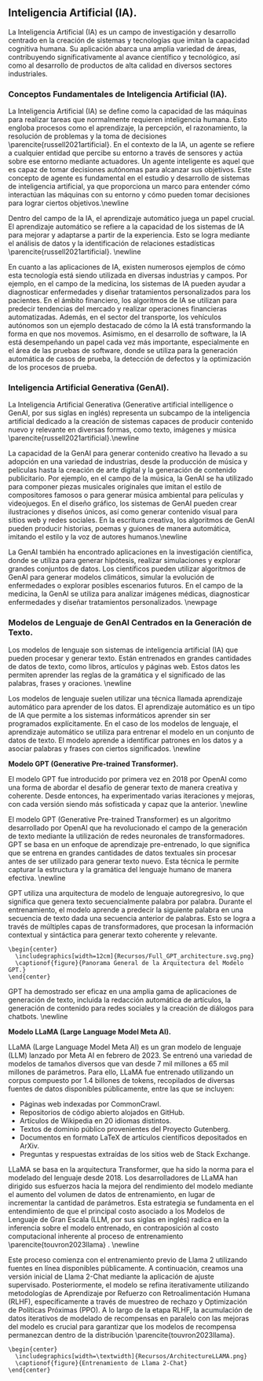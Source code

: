 ## Inteligencia Artificial (IA).

La Inteligencia Artificial (IA) es un campo de investigación y desarrollo centrado en la creación de sistemas y tecnologías que imitan la capacidad cognitiva humana. Su aplicación abarca una amplia variedad de áreas, contribuyendo significativamente al avance científico y tecnológico, así como al desarrollo de productos de alta calidad en diversos sectores industriales.

### Conceptos Fundamentales de Inteligencia Artificial (IA).

La Inteligencia Artificial (IA) se define como la capacidad de las máquinas para realizar tareas que normalmente requieren inteligencia humana. Esto engloba procesos como el aprendizaje, la percepción, el razonamiento, la resolución de problemas y la toma de decisiones \parencite{russell2021artificial}.  En el contexto de la IA, un agente se refiere a cualquier entidad que percibe su entorno a través de sensores y actúa sobre ese entorno mediante actuadores. Un agente inteligente es aquel que es capaz de tomar decisiones autónomas para alcanzar sus objetivos. Este concepto de agente es fundamental en el estudio y desarrollo de sistemas de inteligencia artificial, ya que proporciona un marco para entender cómo interactúan las máquinas con su entorno y cómo pueden tomar decisiones para lograr ciertos objetivos.\newline

Dentro del campo de la IA, el aprendizaje automático juega un papel crucial. El aprendizaje automático se refiere a la capacidad de los sistemas de IA para mejorar y adaptarse a partir de la experiencia. Esto se logra mediante el análisis de datos y la identificación de relaciones estadísticas \parencite{russell2021artificial}. \newline

En cuanto a las aplicaciones de IA, existen numerosos ejemplos de cómo esta tecnología está siendo utilizada en diversas industrias y campos. Por ejemplo, en el campo de la medicina, los sistemas de IA pueden ayudar a diagnosticar enfermedades y diseñar tratamientos personalizados para los pacientes. En el ámbito financiero, los algoritmos de IA se utilizan para predecir tendencias del mercado y realizar operaciones financieras automatizadas. Además, en el sector del transporte, los vehículos autónomos son un ejemplo destacado de cómo la IA está transformando la forma en que nos movemos. Asimismo, en el desarrollo de software, la IA está desempeñando un papel cada vez más importante, especialmente en el área de las pruebas de software, donde se utiliza para la generación automática de casos de prueba, la detección de defectos y la optimización de los procesos de prueba. 


### Inteligencia Artificial Generativa (GenAI).

La Inteligencia Artificial Generativa (Generative artificial intelligence o GenAI, por sus siglas en inglés) representa un subcampo de la inteligencia artificial dedicado a la creación de sistemas capaces de producir contenido nuevo y relevante en diversas formas, como texto, imágenes y música \parencite{russell2021artificial}.\newline

La capacidad de la GenAI para generar contenido creativo ha llevado a su adopción en una variedad de industrias, desde la producción de música y películas hasta la creación de arte digital y la generación de contenido publicitario. Por ejemplo, en el campo de la música, la GenAI se ha utilizado para componer piezas musicales originales que imitan el estilo de compositores famosos o para generar música ambiental para películas y videojuegos. En el diseño gráfico, los sistemas de GenAI pueden crear ilustraciones y diseños únicos, así como generar contenido visual para sitios web y redes sociales. En la escritura creativa, los algoritmos de GenAI pueden producir historias, poemas y guiones de manera automática, imitando el estilo y la voz de autores humanos.\newline

La GenAI también ha encontrado aplicaciones en la investigación científica, donde se utiliza para generar hipótesis, realizar simulaciones y explorar grandes conjuntos de datos. Los científicos pueden utilizar algoritmos de GenAI para generar modelos climáticos, simular la evolución de enfermedades o explorar posibles escenarios futuros. En el campo de la medicina, la GenAI se utiliza para analizar imágenes médicas, diagnosticar enfermedades y diseñar tratamientos personalizados. \newpage

### Modelos de Lenguaje de GenAI Centrados en la Generación de Texto.

Los modelos de lenguaje son sistemas de inteligencia artificial (IA) que pueden procesar y generar texto. Están entrenados en grandes cantidades de datos de texto, como libros, artículos y páginas web. Estos datos les permiten aprender las reglas de la gramática y el significado de las palabras, frases y oraciones. \newline

Los modelos de lenguaje suelen utilizar una técnica llamada aprendizaje automático para aprender de los datos. El aprendizaje automático es un tipo de IA que permite a los sistemas informáticos aprender sin ser programados explícitamente. En el caso de los modelos de lenguaje, el aprendizaje automático se utiliza para entrenar el modelo en un conjunto de datos de texto. El modelo aprende a identificar patrones en los datos y a asociar palabras y frases con ciertos significados. \newline

**Modelo GPT (Generative Pre-trained Transformer).**

El modelo GPT fue introducido por primera vez en 2018 por OpenAI como una forma de abordar el desafío de generar texto de manera creativa y coherente. Desde entonces, ha experimentado varias iteraciones y mejoras, con cada versión siendo más sofisticada y capaz que la anterior. \newline

El modelo GPT (Generative Pre-trained Transformer) es un algoritmo desarrollado por OpenAI que ha revolucionado el campo de la generación de texto mediante la utilización de redes neuronales de transformadores. GPT se basa en un enfoque de aprendizaje pre-entrenado, lo que significa que se entrena en grandes cantidades de datos textuales sin procesar antes de ser utilizado para generar texto nuevo. Esta técnica le permite capturar la estructura y la gramática del lenguaje humano de manera efectiva. \newline

GPT utiliza una arquitectura de modelo de lenguaje autoregresivo, lo que significa que genera texto secuencialmente palabra por palabra. Durante el entrenamiento, el modelo aprende a predecir la siguiente palabra en una secuencia de texto dada una secuencia anterior de palabras. Esto se logra a través de múltiples capas de transformadores, que procesan la información contextual y sintáctica para generar texto coherente y relevante. 

```{=latex}
\begin{center}
  \includegraphics[width=12cm]{Recursos/Full_GPT_architecture.svg.png}
  \captionof{figure}{Panorama General de la Arquitectura del Modelo GPT.}
\end{center}
```

GPT ha demostrado ser eficaz en una amplia gama de aplicaciones de generación de texto, incluida la redacción automática de artículos, la generación de contenido para redes sociales y la creación de diálogos para chatbots. \newline


**Modelo LLaMA (Large Language Model Meta AI).**

LLaMA (Large Language Model Meta AI) es un gran modelo de lenguaje (LLM) lanzado por Meta AI en febrero de 2023. Se entrenó una variedad de modelos de tamaños diversos que van desde 7 mil millones a 65 mil millones de parámetros. Para ello, LLaMA fue entrenado utilizando un corpus compuesto por 1.4 billones de tokens, recopilados de diversas fuentes de datos disponibles públicamente, entre las que se incluyen:

- Páginas web indexadas por CommonCrawl.
- Repositorios de código abierto alojados en GitHub.
- Artículos de Wikipedia en 20 idiomas distintos.
- Textos de dominio público provenientes del Proyecto Gutenberg.
- Documentos en formato LaTeX de artículos científicos depositados en ArXiv.
- Preguntas y respuestas extraídas de los sitios web de Stack Exchange.

LLaMA se basa en la arquitectura Transformer, que ha sido la norma para el modelado del lenguaje desde 2018. Los desarrolladores de LLaMA han dirigido sus esfuerzos hacia la mejora del rendimiento del modelo mediante el aumento del volumen de datos de entrenamiento, en lugar de incrementar la cantidad de parámetros. Esta estrategia se fundamenta en el entendimiento de que el principal costo asociado a los Modelos de Lenguaje de Gran Escala (LLM, por sus siglas en inglés) radica en la inferencia sobre el modelo entrenado, en contraposición al costo computacional inherente al proceso de entrenamiento \parencite{touvron2023llama} . \newline

Este proceso comienza con el entrenamiento previo de Llama 2 utilizando fuentes en línea disponibles públicamente. A continuación, creamos una versión inicial de Llama 2-Chat mediante la aplicación de ajuste supervisado. Posteriormente, el modelo se refina iterativamente utilizando metodologías de Aprendizaje por Refuerzo con Retroalimentación Humana (RLHF), específicamente a través de muestreo de rechazo y Optimización de Políticas Próximas (PPO). A lo largo de la etapa RLHF, la acumulación de datos iterativos de modelado de recompensas en paralelo con las mejoras del modelo es crucial para garantizar que los modelos de recompensa permanezcan dentro de la distribución \parencite{touvron2023llama}. 

```{=latex}
\begin{center}
  \includegraphics[width=\textwidth]{Recursos/ArchitectureLLAMA.png}
  \captionof{figure}{Entrenamiento de Llama 2-Chat}
\end{center}
```
